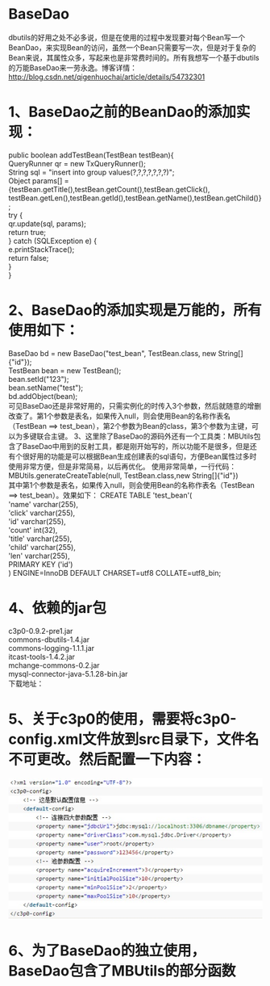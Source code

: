 # BaseDao
dbutils的好用之处不必多说，但是在使用的过程中发现要对每个Bean写一个BeanDao，来实现Bean的访问，虽然一个Bean只需要写一次，但是对于复杂的Bean来说，其属性众多，写起来也是非常费时间的。所有我想写一个基于dbutils的万能BaseDao来一劳永逸。博客详情：http://blog.csdn.net/qigenhuochai/article/details/54732301
# 1、BaseDao之前的BeanDao的添加实现：
public boolean addTestBean(TestBean testBean){  
    QueryRunner qr = new TxQueryRunner();  
    String sql = "insert into group values(?,?,?,?,?,?,?)";  
    Object params[] = {testBean.getTitle(),testBean.getCount(),testBean.getClick(),  
            testBean.getLen(),testBean.getId(),testBean.getName(),testBean.getChild()};  
    try {  
        qr.update(sql, params);  
        return true;  
    } catch (SQLException e) {  
        e.printStackTrace();  
        return false;  
    }  
}  
# 2、BaseDao的添加实现是万能的，所有使用如下：
BaseDao bd = new BaseDao<TestBean>("test_bean", TestBean.class, new String[]{"id"});  
TestBean bean = new TestBean();  
bean.setId("123");  
bean.setName("test");  
bd.addObject(bean);  
可见BaseDao还是非常好用的，只需实例化的时传入3个参数，然后就随意的增删改查了。第1个参数是表名，如果传入null，则会使用Bean的名称作表名（TestBean ==> test_bean），第2个参数为Bean的class，第3个参数为主键，可以为多键联合主键。
3、这里除了BaseDao的源码外还有一个工具类：MBUtils包含了BaseDao中用到的反射工具，都是刚开始写的，所以功能不是很多，但是还有个很好用的功能是可以根据Bean生成创建表的sql语句，方便Bean属性过多时使用非常方便，但是非常简易，以后再优化。
使用非常简单，一行代码：
MBUtils.generateCreateTable(null, TestBean.class,new String[]{"id"})  
其中第1个参数是表名，如果传入null，则会使用Bean的名称作表名（TestBean ==> test_bean）。效果如下：
CREATE TABLE 'test_bean'(  
    'name' varchar(255),  
    'click' varchar(255),  
    'id' varchar(255),  
    'count' int(32),  
    'title' varchar(255),  
    'child' varchar(255),  
    'len' varchar(255),  
     PRIMARY KEY ('id')  
) ENGINE=InnoDB DEFAULT CHARSET=utf8 COLLATE=utf8_bin;  
# 4、依赖的jar包
c3p0-0.9.2-pre1.jar  
commons-dbutils-1.4.jar  
commons-logging-1.1.1.jar  
itcast-tools-1.4.2.jar  
mchange-commons-0.2.jar  
mysql-connector-java-5.1.28-bin.jar  
下载地址：
# 5、关于c3p0的使用，需要将c3p0-config.xml文件放到src目录下，文件名不可更改。然后配置一下内容：
![image](https://github.com/qghc/BaseDao/blob/master/screenshot/c3p0.jpg)
# 6、为了BaseDao的独立使用，BaseDao包含了MBUtils的部分函数
